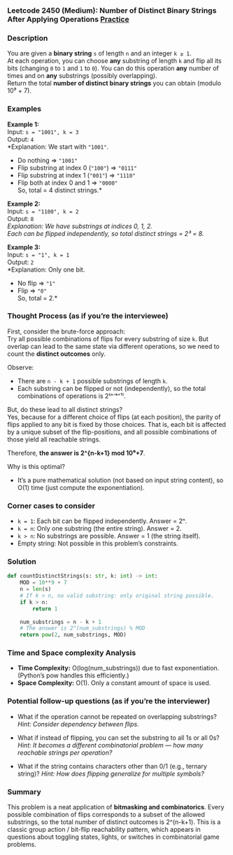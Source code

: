 ### Leetcode 2450 (Medium): Number of Distinct Binary Strings After Applying Operations [Practice](https://leetcode.com/problems/number-of-distinct-binary-strings-after-applying-operations)

### Description  
You are given a **binary string** `s` of length `n` and an integer `k ≥ 1`.  
At each operation, you can choose **any** substring of length `k` and flip all its bits (changing `0` to `1` and `1` to `0`). You can do this operation **any** number of times and on **any** substrings (possibly overlapping).  
Return the total **number of distinct binary strings** you can obtain (modulo 10⁹ + 7).

### Examples  

**Example 1:**  
Input: `s = "1001", k = 3`  
Output: `4`  
*Explanation: We start with `"1001"`.  
- Do nothing ⇒ `"1001"`  
- Flip substring at index 0 (`"100"`) ⇒ `"0111"`  
- Flip substring at index 1 (`"001"`) ⇒ `"1110"`  
- Flip both at index 0 and 1 ⇒ `"0000"`  
So, total = 4 distinct strings.*

**Example 2:**  
Input: `s = "1100", k = 2`  
Output: `8`  
*Explanation: We have substrings at indices 0, 1, 2.  
Each can be flipped independently, so total distinct strings = 2³ = 8.*

**Example 3:**  
Input: `s = "1", k = 1`  
Output: `2`  
*Explanation: Only one bit.  
- No flip ⇒ `"1"`  
- Flip ⇒ `"0"`  
So, total = 2.*

### Thought Process (as if you’re the interviewee)  
First, consider the brute-force approach:  
Try all possible combinations of flips for every substring of size `k`. But overlap can lead to the same state via different operations, so we need to count the **distinct outcomes** only.

Observe:
- There are `n - k + 1` possible substrings of length `k`.
- Each substring can be flipped or not (independently), so the total combinations of operations is 2⁽ⁿ⁻ᵏ⁺¹⁾.

But, do these lead to all distinct strings?  
Yes, because for a different choice of flips (at each position), the parity of flips applied to any bit is fixed by those choices. That is, each bit is affected by a unique subset of the flip-positions, and all possible combinations of those yield all reachable strings.

Therefore, **the answer is 2^{n-k+1} mod 10⁹+7**.

Why is this optimal?  
- It’s a pure mathematical solution (not based on input string content), so O(1) time (just compute the exponentiation).

### Corner cases to consider  
- `k = 1`: Each bit can be flipped independently. Answer = 2ⁿ.
- `k = n`: Only one substring (the entire string). Answer = 2.
- `k > n`: No substrings are possible. Answer = 1 (the string itself).
- Empty string: Not possible in this problem’s constraints.

### Solution

```python
def countDistinctStrings(s: str, k: int) -> int:
    MOD = 10**9 + 7
    n = len(s)
    # If k > n, no valid substring: only original string possible.
    if k > n:
        return 1
    
    num_substrings = n - k + 1
    # The answer is 2^(num_substrings) % MOD
    return pow(2, num_substrings, MOD)
```

### Time and Space complexity Analysis  

- **Time Complexity:** O(log(num_substrings)) due to fast exponentiation. (Python’s pow handles this efficiently.)
- **Space Complexity:** O(1). Only a constant amount of space is used.

### Potential follow-up questions (as if you’re the interviewer)  

- What if the operation cannot be repeated on overlapping substrings?
  *Hint: Consider dependency between flips.*

- What if instead of flipping, you can set the substring to all 1s or all 0s?
  *Hint: It becomes a different combinatorial problem — how many reachable strings per operation?*

- What if the string contains characters other than 0/1 (e.g., ternary string)?
  *Hint: How does flipping generalize for multiple symbols?*

### Summary
This problem is a neat application of **bitmasking and combinatorics**. Every possible combination of flips corresponds to a subset of the allowed substrings, so the total number of distinct outcomes is 2^(n-k+1). This is a classic group action / bit-flip reachability pattern, which appears in questions about toggling states, lights, or switches in combinatorial game problems.